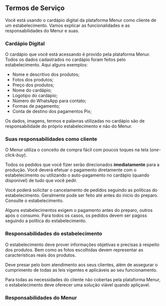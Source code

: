 ## Termos de Serviço

Você está usando o cardápio digital da plataforma Menur como cliente de um estabelecimento. Vamos explicar as funcionalidades e as responsabilidades do Menur e suas.
### Cardápio Digital

O cardápio que você está acessando é provido pela plataforma Menur. Todos os dados cadastrados no cardápio foram feitos pelo estabelecimento. Aqui alguns exemplos:

- Nome e descritivo dos produtos;
- Fotos dos produtos;
- Preço dos produtos;
- Nome do cardápio;
- Logotipo do cardápio;
- Número do WhatsApp para contato;
- Formas de pagamento;
- Conta de destino dos pagamentos Pix;

Os dados, imagens, termos e palavras utilizadas no cardápio são de responsabilidade do próprio estabelecimento e não do Menur.

### Suas responsabilidades como cliente

O Menur utiliza o conceito de compra fácil com poucos toques na tela (*one-click-buy*).

Todos os pedidos que você fizer serão direcionados **imediatamente** para a produção. Você deverá efetuar o pagamento diretamente com o estabelecimento ou utilizando o auto-pagamento no cardápio (quando disponível) de tudo que você pedir.

Você poderá solicitar o cancelamento de pedidos seguindo as políticas do estabelecimento. Geralmente pode ser feito até antes do início do preparo. Consulte o estabelecimento.

Alguns estabelecimentos exigem o pagamento antes do preparo, outros após o consumo. Para todos os casos, os pedidos devem ser pagoss seguindo a política do estabelecimento.

### Responsabilidades do estabelecimento

O estabelecimento deve prover informações objetivas e precisas à respeito dos produtos. Bem como as fotos escolhidas devem representar as características reais dos produtos.

Deve presar pelo bom atendimento aos seus clientes, além de assegurar o cumprimento de todas as leis vigentes e aplicáveis ao seu funcionamento.

Para todas as necessidades do cliente não cobertas pela plataforma Menur, o estabelecimento deve oferecer uma solução viável quando apliçavel.

### Responsabilidades do Menur

